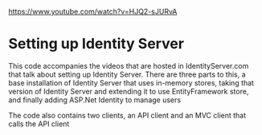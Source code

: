 https://www.youtube.com/watch?v=HJQ2-sJURvA

# Setting up Identity Server

This code accompanies the videos that are hosted in IdentityServer.com that talk about setting up Identity Server. 
There are three parts to this, a base installation of Identity Server that uses in-memory stores, taking that version of Identity Server and extending it to use EntityFramework store, and finally adding ASP.Net Identity to manage users

The code also contains two clients, an API client and an MVC client that calls the API client
